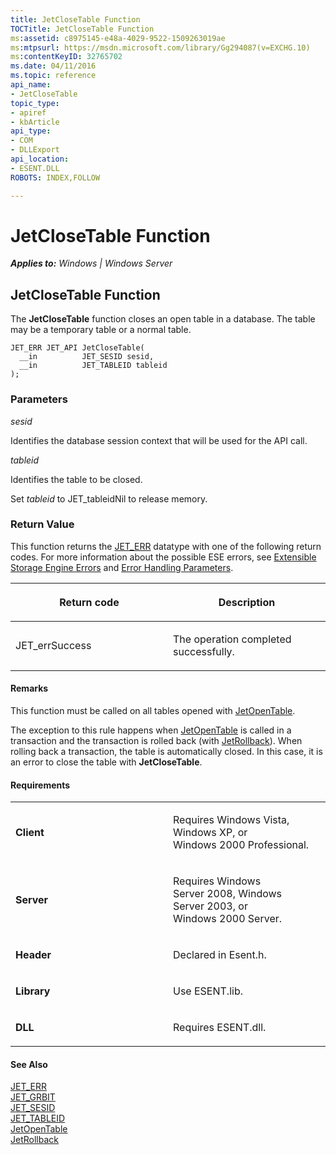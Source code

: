 ```yaml
---
title: JetCloseTable Function
TOCTitle: JetCloseTable Function
ms:assetid: c8975145-e48a-4029-9522-1509263019ae
ms:mtpsurl: https://msdn.microsoft.com/library/Gg294087(v=EXCHG.10)
ms:contentKeyID: 32765702
ms.date: 04/11/2016
ms.topic: reference
api_name: 
- JetCloseTable
topic_type: 
- apiref
- kbArticle
api_type: 
- COM
- DLLExport
api_location: 
- ESENT.DLL
ROBOTS: INDEX,FOLLOW

---
```


# JetCloseTable Function


_**Applies to:** Windows | Windows Server_

## JetCloseTable Function

The **JetCloseTable** function closes an open table in a database. The table may be a temporary table or a normal table.

    JET_ERR JET_API JetCloseTable(
      __in          JET_SESID sesid,
      __in          JET_TABLEID tableid
    );

### Parameters

*sesid*

Identifies the database session context that will be used for the API call.

*tableid*

Identifies the table to be closed.

Set *tableid* to JET_tableidNil to release memory.

### Return Value

This function returns the [JET_ERR](gg294092\(v=exchg.10\).md) datatype with one of the following return codes. For more information about the possible ESE errors, see [Extensible Storage Engine Errors](gg269184\(v=exchg.10\).md) and [Error Handling Parameters](gg269173\(v=exchg.10\).md).

<table>
<colgroup>
<col style="width: 50%" />
<col style="width: 50%" />
</colgroup>
<thead>
<tr class="header">
<th><p>Return code</p></th>
<th><p>Description</p></th>
</tr>
</thead>
<tbody>
<tr class="odd">
<td><p>JET_errSuccess</p></td>
<td><p>The operation completed successfully.</p></td>
</tr>
</tbody>
</table>


#### Remarks

This function must be called on all tables opened with [JetOpenTable](gg294118\(v=exchg.10\).md).

The exception to this rule happens when [JetOpenTable](gg294118\(v=exchg.10\).md) is called in a transaction and the transaction is rolled back (with [JetRollback](gg269273\(v=exchg.10\).md)). When rolling back a transaction, the table is automatically closed. In this case, it is an error to close the table with **JetCloseTable**.

#### Requirements

<table>
<colgroup>
<col style="width: 50%" />
<col style="width: 50%" />
</colgroup>
<tbody>
<tr class="odd">
<td><p><strong>Client</strong></p></td>
<td><p>Requires Windows Vista, Windows XP, or Windows 2000 Professional.</p></td>
</tr>
<tr class="even">
<td><p><strong>Server</strong></p></td>
<td><p>Requires Windows Server 2008, Windows Server 2003, or Windows 2000 Server.</p></td>
</tr>
<tr class="odd">
<td><p><strong>Header</strong></p></td>
<td><p>Declared in Esent.h.</p></td>
</tr>
<tr class="even">
<td><p><strong>Library</strong></p></td>
<td><p>Use ESENT.lib.</p></td>
</tr>
<tr class="odd">
<td><p><strong>DLL</strong></p></td>
<td><p>Requires ESENT.dll.</p></td>
</tr>
</tbody>
</table>


#### See Also

[JET_ERR](gg294092\(v=exchg.10\).md)  
[JET_GRBIT](gg294066\(v=exchg.10\).md)  
[JET_SESID](gg269253\(v=exchg.10\).md)  
[JET_TABLEID](gg269182\(v=exchg.10\).md)  
[JetOpenTable](gg294118\(v=exchg.10\).md)  
[JetRollback](gg269273\(v=exchg.10\).md)

